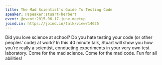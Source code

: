 ```yaml
---
title: The Mad Scientist's Guide To Testing Code
speaker: @speaker:stuart-herbert
event: @event:2015-06-17-june-meetup
joind.in: https://joind.in/talk/view/14625
---
```


Did you love science at school? Do you hate testing your code (or other peoples' code) at work? In this 40 minute talk, Stuart will show you how you're really a scientist, conducting experiments in your very own test laboratory. Come for the mad science. Come for the mad code. Fun for all abilities!
